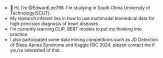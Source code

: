 - 👋 Hi, I’m @EdwardLee798. I'm studying in South China University of Technology(SCUT).
-  My research interest lies in how to use multimodal biomedical data for high-precision diagnosis of heart diseases
-  I’m currently learning CLIP, BERT models to put my thinking into practice.
-  I also participated some data mining competitions such as JD Detection of Sleep Apnea Syndrome and Kaggle ISIC 2024, please contact me if you're interested of that.

<!---
EdwardLee798/EdwardLee798 is a ✨ special ✨ repository because its `README.md` (this file) appears on your GitHub profile.
You can click the Preview link to take a look at your changes.
--->
